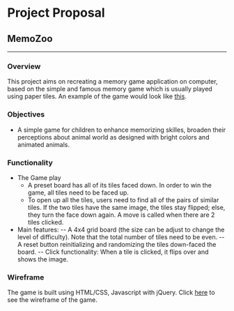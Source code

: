# Project Proposal
## MemoZoo
***
### Overview
This project aims on recreating a memory game application on computer, based on the simple and famous memory game which is usually played using paper tiles. An example of the game would look like [this](http://ep.yimg.com/ay/yhst-60941595948465/animals-wooden-memory-game-4.gif).

### Objectives
- A simple game for children to enhance memorizing skilles, broaden their perceptions about animal world as designed with bright colors and animated animals. 

### Functionality 
- The Game play
    - A preset board has all of its tiles faced down. In order to win the game, all tiles need to be faced up.
    - To open up all the tiles, users need to find all of the pairs of similar tiles. If the two tiles have the same image, the tiles stay flipped; else, they turn the face down again. A move is called when there are 2 tiles clicked.
- Main features:
    -- A 4x4 grid board (the size can be adjust to change the level of difficulty). Note that the total number of tiles need to be even.
    -- A reset button reinitializing and randomizing the tiles down-faced the board.
    -- Click functionality: When a tile is clicked, it flips over and shows the image. 

### Wireframe
The game is built using HTML/CSS, Javascript with jQuery. Click [here](https://wireframe.cc/NnO8yT) to see the wireframe of the game.




